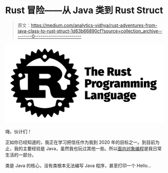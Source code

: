 # Rust 冒险——从 Java 类到 Rust Struct

> 原文：<https://medium.com/analytics-vidhya/rust-adventures-from-java-class-to-rust-struct-1d63b66890cf?source=collection_archive---------0----------------------->

![](img/2b8403b5c6e11f4e2e3c65f63808d0bf.png)

嗨，伙计们！

正如你已经知道的，我正在学习把信任作为我到 2020 年的目标之一。到目前为止，我的主要经验是 Java，虽然我也玩过其他一些。所以[面向对象编程](https://en.wikipedia.org/wiki/Object-oriented_programming)是我日常生活的一部分。

类是 Java 的核心，没有类根本无法编写 Java 程序，甚至打印一个 Hello…